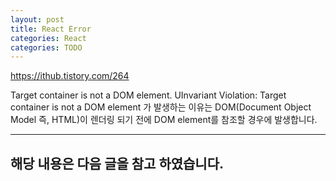 ```yaml
---
layout: post
title: React Error
categories: React
categories: TODO
---
```

https://ithub.tistory.com/264


Target container is not a DOM element.
UInvariant Violation: Target container is not a DOM element 가 발생하는 이유는 
DOM(Document Object Model 즉, HTML)이 렌더링 되기 전에 DOM element를 참조할 경우에 발생합니다.



----
해당 내용은 다음 글을 참고 하였습니다.
- 